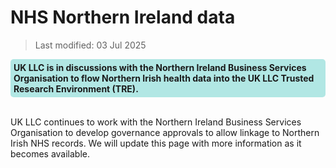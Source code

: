 # NHS Northern Ireland data
>Last modified: 03 Jul 2025
<div style="background-color: rgba(0, 178, 169, 0.3); padding: 5px; border-radius: 5px;"><strong>UK LLC is in discussions with the Northern Ireland Business Services Organisation to flow Northern Irish health data into the UK LLC Trusted Research Environment (TRE).</strong></div>  
<br>


UK LLC continues to work with the Northern Ireland Business Services Organisation to develop governance approvals to allow linkage to Northern Irish NHS records. We will update this page with more information as it becomes available.





